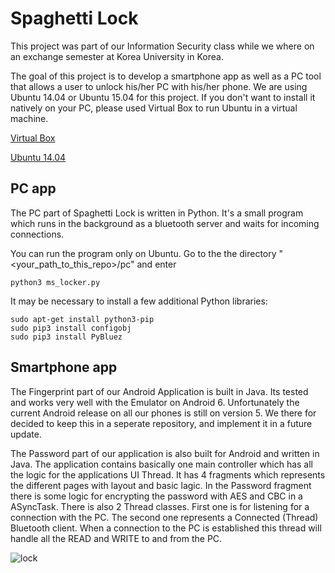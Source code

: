 # Spaghetti Lock
This project was part of our Information Security class while we where on an exchange semester at Korea University in Korea.

The goal of this project is to develop a smartphone app as well as a PC tool that allows a user to unlock his/her PC with his/her phone. We are using Ubuntu 14.04 or Ubuntu 15.04 for this project. If you don't want to install it natively on your PC, please used Virtual Box to run Ubuntu in a virtual machine. 

[Virtual Box](https://www.virtualbox.org/wiki/Downloads)

[Ubuntu 14.04](http://www.ubuntu.com/download/desktop)


## PC app

The PC part of Spaghetti Lock is written in Python. It's a small program which runs in the background as a bluetooth server and waits for incoming connections. 

You can run the program only on Ubuntu. Go to the the directory "<your_path_to_this_repo>/pc" and enter

```
python3 ms_locker.py
```

It may be necessary to install a few additional Python libraries:
```
sudo apt-get install python3-pip
sudo pip3 install configobj
sudo pip3 install PyBluez
```


## Smartphone app
The Fingerprint part of our Android Application is built in Java. Its tested and works very well with the Emulator on Android 6. Unfortunately the current Android release on all our phones is still on version 5. 
We there for decided to keep this in a seperate repository, and implement it in a future update.

The Password part of our application is also built for Android and written in Java. The application contains basically one main controller which has all the logic for the applications UI Thread. 
It has 4 fragments which represents the different pages with layout and basic lagic. In the Password fragment there is some logic for encrypting the password with AES and CBC in a ASyncTask.
There is also 2 Thread classes. First one is for listening for a connection with the PC. The second one represents a Connected (Thread) Bluetooth client. When a connection to the PC is established this thread will handle all the READ and WRITE to and from the PC.

![lock](http://simon.brasse-pc.eu/portfolio/images/lock/lock.jpg)
